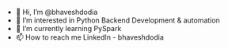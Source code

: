 - 👋 Hi, I’m @bhaveshdodia
- 👀 I’m interested in Python Backend Development & automation
- 🌱 I’m currently learning PySpark
- 📫 How to reach me LinkedIn - bhaveshdodia
